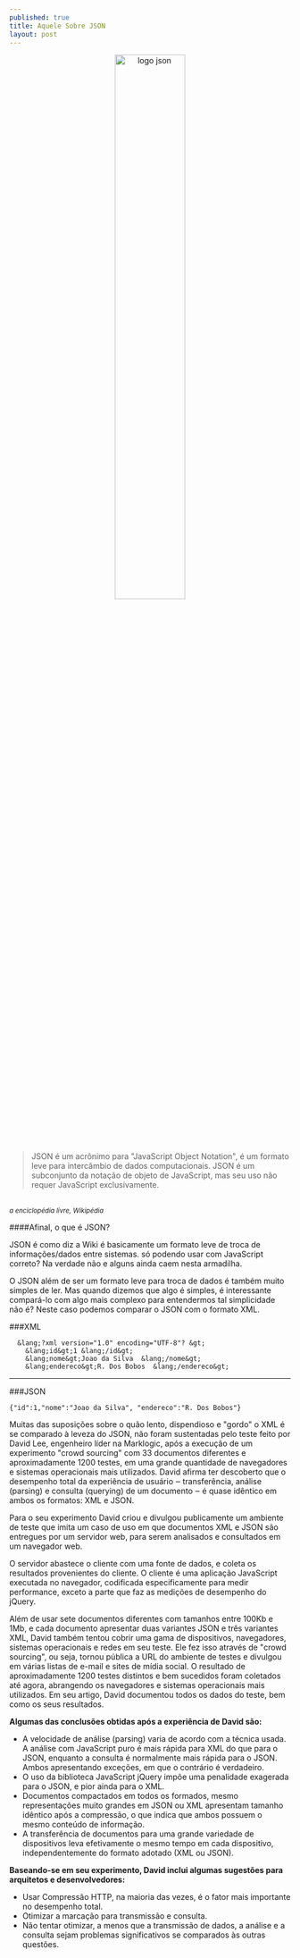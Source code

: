 ```yaml
---
published: true
title: Aquele Sobre JSON
layout: post
---
```


<center>
<img src="http://cdn.marketplaceimages.windowsphone.com/v8/images/db5d3cf1-222f-4cb0-b438-b7aff22ca3d7?imageType=ws_icon_large" width="50%" title="Aquele sobre json" alt="logo json">
</center>

>JSON é um acrônimo para "JavaScript Object Notation", é um formato leve para intercâmbio de dados computacionais. JSON é um subconjunto da notação de objeto de JavaScript, mas seu uso não requer JavaScript exclusivamente.
<br>
<small><cite>a enciclopédia livre, Wikipédia</cite></small>

####Afinal, o que é JSON?

JSON é como diz a Wiki é basicamente um formato leve de troca de informações/dados entre sistemas. só podendo usar com JavaScript correto? Na verdade não e alguns ainda caem nesta armadilha.

O JSON além de ser um formato leve para troca de dados é também muito simples de ler. Mas quando dizemos que algo é simples, é interessante compará-lo com algo mais complexo para entendermos tal simplicidade não é? Neste caso podemos comparar o JSON com o formato XML.

###XML

```
  &lang;?xml version="1.0" encoding="UTF-8"? &gt;
    &lang;id&gt;1 &lang;/id&gt;
    &lang;nome&gt;Joao da Silva  &lang;/nome&gt;
    &lang;endereco&gt;R. Dos Bobos  &lang;/endereco&gt;
```

---

###JSON

```
{"id":1,"nome":"Joao da Silva", "endereco":"R. Dos Bobos"}
```

Muitas das suposições sobre o quão lento, dispendioso e "gordo" o XML é se comparado à leveza do JSON, não foram sustentadas pelo teste feito por David Lee, engenheiro líder na Marklogic, após a execução de um experimento "crowd sourcing" com 33 documentos diferentes e aproximadamente 1200 testes, em uma grande quantidade de navegadores e sistemas operacionais mais utilizados. David afirma ter descoberto que o desempenho total da experiência de usuário ‒ transferência, análise (parsing) e consulta (querying) de um documento ‒ é quase idêntico em ambos os formatos: XML e JSON.

Para o seu experimento David criou e divulgou publicamente um ambiente de teste que imita um caso de uso em que documentos XML e JSON são entregues por um servidor web, para serem analisados e consultados em um navegador web.

O servidor abastece o cliente com uma fonte de dados, e coleta os resultados provenientes do cliente. O cliente é uma aplicação JavaScript executada no navegador, codificada especificamente para medir performance, exceto a parte que faz as medições de desempenho do jQuery.

Além de usar sete documentos diferentes com tamanhos entre 100Kb e 1Mb, e cada documento apresentar duas variantes JSON e três variantes XML, David também tentou cobrir uma gama de dispositivos, navegadores, sistemas operacionais e redes em seu teste. Ele fez isso através de "crowd sourcing", ou seja, tornou pública a URL do ambiente de testes e divulgou em várias listas de e-mail e sites de mídia social. O resultado de aproximadamente 1200 testes distintos e bem sucedidos foram coletados até agora, abrangendo os navegadores e sistemas operacionais mais utilizados. Em seu artigo, David documentou todos os dados do teste, bem como os seus resultados.

**Algumas das conclusões obtidas após a experiência de David são:**

* A velocidade de análise (parsing) varia de acordo com a técnica usada. A análise com JavaScript puro é mais rápida para XML do que para o JSON, enquanto a consulta é normalmente mais rápida para o JSON. Ambos apresentando exceções, em que o contrário é verdadeiro.
* O uso da biblioteca JavaScript jQuery impõe uma penalidade exagerada para o JSON, e pior ainda para o XML.
* Documentos compactados em todos os formados, mesmo representações muito grandes em JSON ou XML apresentam tamanho idêntico após a compressão, o que indica que ambos possuem o mesmo conteúdo de informação.
* A transferência de documentos para uma grande variedade de dispositivos leva efetivamente o mesmo tempo em cada dispositivo, independentemente do formato adotado (XML ou JSON).

**Baseando-se em seu experimento, David inclui algumas sugestões para arquitetos e desenvolvedores:**

* Usar Compressão HTTP, na maioria das vezes, é o fator mais importante no desempenho total.
* Otimizar a marcação para transmissão e consulta.
* Não tentar otimizar, a menos que a transmissão de dados, a análise e a consulta sejam problemas significativos se comparados às outras questões.